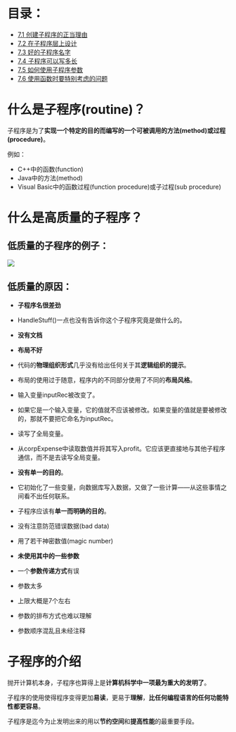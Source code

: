 # 目录：

* [7.1 创建子程序的正当理由](71-chuang-jian-zi-cheng-xu-de-zheng-dang-li-you.md)
* [7.2 在子程序层上设计](72-zai-zi-cheng-xu-ceng-shang-she-ji.md)
* [7.3 好的子程序名字](73-hao-de-zi-cheng-xu-ming-zi.md)
* [7.4 子程序可以写多长](74-zi-cheng-xu-ke-yi-xie-duo-chang.md)
* [7.5 如何使用子程序参数](75-ru-he-shi-yong-zi-cheng-xu-can-shu.md)
* [7.6 使用函数时要特别考虑的问题](76-shi-yong-han-shu-shi-yao-te-bie-kao-lv-de-wen-ti.md)


# 什么是子程序(routine)？
子程序是为了**实现一个特定的目的而编写的一个可被调用的方法(method)或过程(procedure)**。

例如：

- C++中的函数(function)
- Java中的方法(method)
- Visual Basic中的函数过程(function procedure)或子过程(sub procedure)

# 什么是高质量的子程序？

## 低质量的子程序的例子：
![](https://ws2.sinaimg.cn/large/006tNc79gy1fhl7fp0iu3j30t40j87bq.jpg)

## 低质量的原因：

- **子程序名很差劲**
 - HandleStuff()一点也没有告诉你这个子程序究竟是做什么的。

- **没有文档**
- **布局不好**
 - 代码的**物理组织形式**几乎没有给出任何关于其**逻辑组织的提示**。
 - 布局的使用过于随意，程序内的不同部分使用了不同的**布局风格**。

- 输入变量inputRec被改变了。
 - 如果它是一个输入变量，它的值就不应该被修改。如果变量的值就是要被修改的，那就不要把它命名为inputRec。
- 读写了全局变量。
 - 从corpExpense中读取数值并将其写入profit。它应该更直接地与其他子程序通信，而不是去读写全局变量。

- **没有单一的目的**。
 - 它初始化了一些变量，向数据库写入数据，又做了一些计算——从这些事情之间看不出任何联系。
 - 子程序应该有**单一而明确的目的**。
  

- 没有注意防范错误数据(bad data)
- 用了若干神密数值(magic number)
- **未使用其中的一些参数**
- 一个**参数传递方式**有误
- 参数太多
 - 上限大概是7个左右
 - 参数的排布方式也难以理解
  
- 参数顺序混乱且未经注释


# 子程序的介绍
抛开计算机本身，子程序也算得上是**计算机科学中一项最为重大的发明了**。

子程序的使用使得程序变得更加**易读**，更易于**理解**，**比任何编程语言的任何功能特性都更容易**。

子程序是迄今为止发明出来的用以**节约空间**和**提高性能**的最重要手段。




